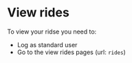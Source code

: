 # View rides

To view your ridse you need to:

* Log as standard user
* Go to the view rides pages (url: `rides`)